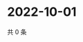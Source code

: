 # 2022-10-01

共 0 条

<!-- BEGIN WEIBO -->
<!-- 最后更新时间 Sat Oct 01 2022 01:34:31 GMT+0800 (China Standard Time) -->

<!-- END WEIBO -->
